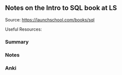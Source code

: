 ## Notes on the Intro to SQL book at LS



Source: https://launchschool.com/books/sql



Useful Resources: 



### Summary



### Notes



### Anki

